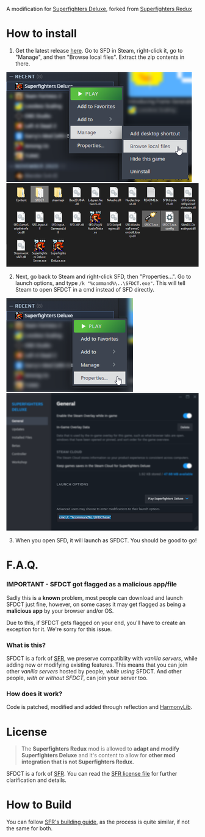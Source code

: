A modification for [Superfighters Deluxe](https://store.steampowered.com/app/855860/Superfighters_Deluxe), forked from [Superfighters Redux](https://github.com/Odex64/SFR)

# How to install
1. Get the latest release [here](https://github.com/Liokindy/SFDCT/releases). Go to SFD in Steam, right-click it, go to "Manage", and then "Browse local files". Extract the zip contents in there.

![Image](https://raw.githubusercontent.com/Liokindy/SFDCT/master/docs/SFD_browseLocalFiles.png)
![Image](https://raw.githubusercontent.com/Liokindy/SFDCT/master/docs/SFDCT_inSFDFolder.png)

2. Next, go back to Steam and right-click SFD, then "Properties...". Go to launch options, and type `/k "%command%\..\SFDCT.exe"`. This will tell Steam to open SFDCT in a cmd instead of SFD directly.

![Image](https://raw.githubusercontent.com/Liokindy/SFDCT/master/docs/SFD_properties.png)
![Image](https://raw.githubusercontent.com/Liokindy/SFDCT/master/docs/SFD_launchOptions.png)

3. When you open SFD, it will launch as SFDCT. You should be good to go!

# F.A.Q.
### **IMPORTANT** - SFDCT got flagged as a malicious app/file
Sadly this is a **known** problem, most people can download and launch SFDCT just fine, however, on some cases it may get flagged as being a **malicious app** by your browser and/or OS.

Due to this, if SFDCT gets flagged on your end, you'll have to create an exception for it. We're sorry for this issue.

### What is this?
SFDCT is a fork of [SFR](https://github.com/Odex64/SFR), we preserve compatiblity with *vanilla servers*, while adding new or modifying existing features. This means that you can join other *vanilla servers* hosted by people, *while using* SFDCT. And other people, *with or without SFDCT*, can join your server too.

### How does it work?
Code is patched, modified and added through reflection and [HarmonyLib](https://harmony.pardeike.net/).

# License
> The **Superfighters Redux** mod is allowed to **adapt and modify Superfighters Deluxe** and it's content to allow for **other mod integration that is not Superfighters Redux.**

SFDCT is a fork of [SFR](https://github.com/Odex64/SFR). You can read the [SFR license file](https://github.com/Odex64/SFR/blob/master/LICENSE.txt) for further clarification and details.

# How to Build
You can follow [SFR's building guide](https://github.com/Odex64/SFR/blob/master/CONTRIBUTE.md), as the process is quite similar, if not the same for both.
